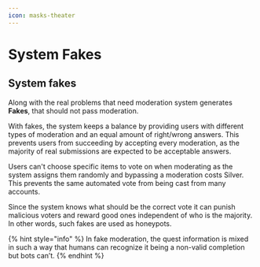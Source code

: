 ```yaml
---
icon: masks-theater
---
```


# System Fakes

## System fakes

Along with the real problems that need moderation system generates **Fakes**, that should not pass moderation.

With fakes, the system keeps a balance by providing users with different types of moderation and an equal amount of right/wrong answers. This prevents users from succeeding by accepting every moderation, as the majority of real submissions are expected to be acceptable answers.

Users can't choose specific items to vote on when moderating as the system assigns them randomly and bypassing a moderation costs Silver. This prevents the same automated vote from being cast from many accounts.

Since the system knows what should be the correct vote it can punish malicious voters and reward good ones independent of who is the majority. In other words, such fakes are used as honeypots.

{% hint style="info" %}
In fake moderation, the quest information is mixed in such a way that humans can recognize it being a non-valid completion but bots can’t.
{% endhint %}
